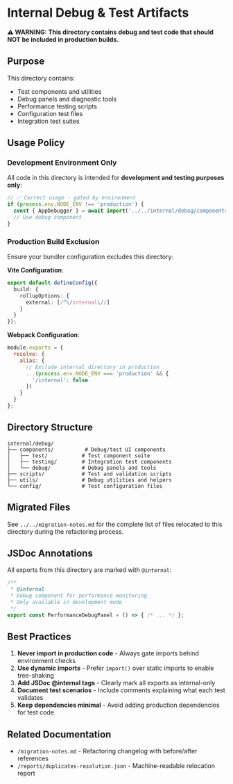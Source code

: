 # Internal Debug & Test Artifacts

**⚠️ WARNING: This directory contains debug and test code that should NOT be included in production builds.**

## Purpose

This directory contains:
- Test components and utilities
- Debug panels and diagnostic tools
- Performance testing scripts
- Configuration test files
- Integration test suites

## Usage Policy

### Development Environment Only

All code in this directory is intended for **development and testing purposes only**:

```typescript
// ✅ Correct usage - gated by environment
if (process.env.NODE_ENV !== 'production') {
  const { AppDebugger } = await import('../../internal/debug/components/debug/AppDebugger');
  // Use debug component
}
```

### Production Build Exclusion

Ensure your bundler configuration excludes this directory:

**Vite Configuration**:
```typescript
export default defineConfig({
  build: {
    rollupOptions: {
      external: [/^\/internal\//]
    }
  }
});
```

**Webpack Configuration**:
```javascript
module.exports = {
  resolve: {
    alias: {
      // Exclude internal directory in production
      ...(process.env.NODE_ENV === 'production' && {
        '/internal': false
      })
    }
  }
};
```

## Directory Structure

```
internal/debug/
├── components/          # Debug/test UI components
│   ├── test/           # Test component suite
│   ├── testing/        # Integration test components
│   └── debug/          # Debug panels and tools
├── scripts/            # Test and validation scripts
├── utils/              # Debug utilities and helpers
└── config/             # Test configuration files
```

## Migrated Files

See `../../migration-notes.md` for the complete list of files relocated to this directory during the refactoring process.

## JSDoc Annotations

All exports from this directory are marked with `@internal`:

```typescript
/**
 * @internal
 * Debug component for performance monitoring
 * Only available in development mode
 */
export const PerformanceDebugPanel = () => { /* ... */ };
```

## Best Practices

1. **Never import in production code** - Always gate imports behind environment checks
2. **Use dynamic imports** - Prefer `import()` over static imports to enable tree-shaking
3. **Add JSDoc @internal tags** - Clearly mark all exports as internal-only
4. **Document test scenarios** - Include comments explaining what each test validates
5. **Keep dependencies minimal** - Avoid adding production dependencies for test code

## Related Documentation

- `/migration-notes.md` - Refactoring changelog with before/after references
- `/reports/duplicates-resolution.json` - Machine-readable relocation report
